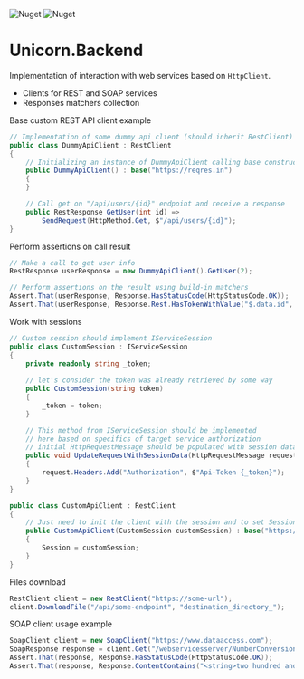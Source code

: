 ![Nuget](https://img.shields.io/nuget/v/Unicorn.Backend?style=plastic) ![Nuget](https://img.shields.io/nuget/dt/Unicorn.Backend?style=plastic)

# Unicorn.Backend

Implementation of interaction with web services based on `HttpClient`.

* Clients for REST and SOAP services
* Responses matchers collection

Base custom REST API client example
```csharp
// Implementation of some dummy api client (should inherit RestClient)
public class DummyApiClient : RestClient
{
    // Initializing an instance of DummyApiClient calling base constructor with api base url.
    public DummyApiClient() : base("https://reqres.in")
    {
    }

    // Call get on "/api/users/{id}" endpoint and receive a response
    public RestResponse GetUser(int id) =>
        SendRequest(HttpMethod.Get, $"/api/users/{id}");
}
```

Perform assertions on call result
```csharp
// Make a call to get user info
RestResponse userResponse = new DummyApiClient().GetUser(2);

// Perform assertions on the result using build-in matchers 
Assert.That(userResponse, Response.HasStatusCode(HttpStatusCode.OK));
Assert.That(userResponse, Response.Rest.HasTokenWithValue("$.data.id", 2));
```

Work with sessions
```csharp
// Custom session should implement IServiceSession
public class CustomSession : IServiceSession
{
    private readonly string _token;
    
    // let's consider the token was already retrieved by some way
    public CustomSession(string token)
    {
        _token = token;
    }

    // This method from IServiceSession should be implemented 
    // here based on specifics of target service authorization 
    // initial HttpRequestMessage should be populated with session data.
    public void UpdateRequestWithSessionData(HttpRequestMessage request)
    {
        request.Headers.Add("Authorization", $"Api-Token {_token}");
    }
}

public class CustomApiClient : RestClient
{
    // Just need to init the client with the session and to set Session property
    public CustomApiClient(CustomSession customSession) : base("https://some-url")
    {
        Session = customSession;
    }
}
```

Files download
```csharp
RestClient client = new RestClient("https://some-url");
client.DownloadFile("/api/some-endpoint", "destination_directory_");
```

SOAP client usage example
```csharp
SoapClient client = new SoapClient("https://www.dataaccess.com");
SoapResponse response = client.Get("/webservicesserver/NumberConversion.wso/NumberToWords?ubiNum=234");
Assert.That(response, Response.HasStatusCode(HttpStatusCode.OK));
Assert.That(response, Response.ContentContains("<string>two hundred and thirty four </string>"));
```